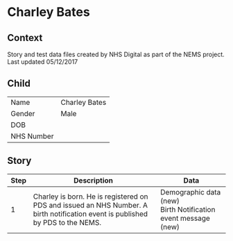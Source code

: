 # Charley Bates
## Context
Story and test data files created by NHS Digital as part of the NEMS project. Last updated 05/12/2017
## Child

| | |
|---|---|
| Name | Charley Bates |
| Gender | Male |
| DOB |  |
| NHS Number |  |

## Story

| Step | Description | Data |
|---|---|---|
| 1 | Charley is born. He is registered on PDS and issued an NHS Number. A birth notification event is published by PDS to the NEMS.| Demographic data (new)<br>Birth Notification event message (new) |
